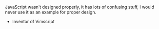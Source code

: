 JavaScript wasn't designed properly, it has lots of confusing stuff, I
would never use it as an example for proper design.

- Inventor of Vimscript
